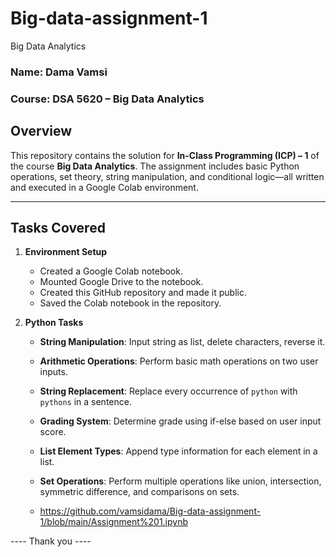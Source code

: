 # Big-data-assignment-1

 Big Data Analytics

### Name: Dama Vamsi
### Course: DSA 5620 – Big Data Analytics

## Overview

This repository contains the solution for **In-Class Programming (ICP) – 1** of the course **Big Data Analytics**. The assignment includes basic Python operations, set theory, string manipulation, and conditional logic—all written and executed in a Google Colab environment.

---

## Tasks Covered

1. **Environment Setup**
   - Created a Google Colab notebook.
   - Mounted Google Drive to the notebook.
   - Created this GitHub repository and made it public.
   - Saved the Colab notebook in the repository.

2. **Python Tasks**
   - **String Manipulation**: Input string as list, delete characters, reverse it.
   - **Arithmetic Operations**: Perform basic math operations on two user inputs.
   - **String Replacement**: Replace every occurrence of `python` with `pythons` in a sentence.
   - **Grading System**: Determine grade using if-else based on user input score.
   - **List Element Types**: Append type information for each element in a list.
   - **Set Operations**: Perform multiple operations like union, intersection, symmetric difference, and comparisons on sets.
  
   - https://github.com/vamsidama/Big-data-assignment-1/blob/main/Assignment%201.ipynb

---- Thank you ----

